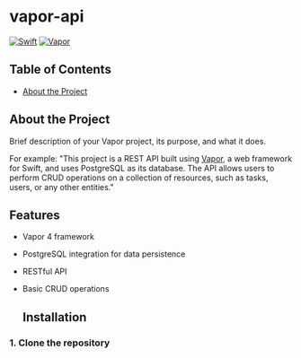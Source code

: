 # vapor-api
[![Swift](https://img.shields.io/badge/Swift-5.8-orange)](https://swift.org) [![Vapor](https://img.shields.io/badge/Vapor-4.0-blue)](https://vapor.codes)

## Table of Contents
- [About the Project](#about-the-project)

## About the Project

Brief description of your Vapor project, its purpose, and what it does.

For example:
"This project is a REST API built using [Vapor](https://vapor.codes), a web framework for Swift, and uses PostgreSQL as its database. The API allows users to perform CRUD operations on a collection of resources, such as tasks, users, or any other entities."

## Features

- Vapor 4 framework
- PostgreSQL integration for data persistence
- RESTful API
- Basic CRUD operations


  ## Installation

### 1. Clone the repository
